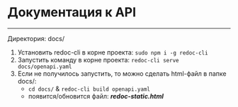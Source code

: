 # Документация к API

***

Директория: docs/

1. Установить redoc-cli в корне проекта: `sudo npm i -g redoc-cli`
2. Запустить команду в корне проекта: `redoc-cli serve docs/openapi.yaml`
3. Если не получилось запустить, то можно сделать html-файл в папке docs/:
    - `cd docs/` & `redoc-cli build openapi.yaml`
    - появится/обновится файл: _**redoc-static.html**_